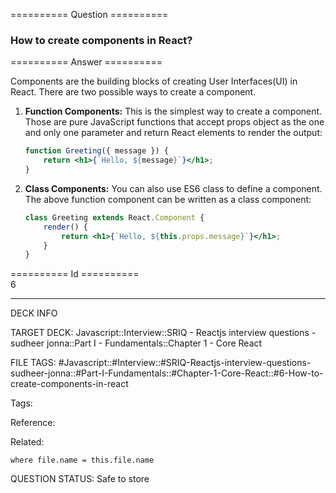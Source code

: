 ========== Question ==========  

### How to create components in React?  

========== Answer ==========  

Components are the building blocks of creating User Interfaces(UI) in React.
There are two possible ways to create a component.

1. **Function Components:** This is the simplest way to create a component.
   Those are pure JavaScript functions that accept props object as the one and
   only one parameter and return React elements to render the output:

    ```jsx
    function Greeting({ message }) {
        return <h1>{`Hello, ${message}`}</h1>;
    }
    ```

2. **Class Components:** You can also use ES6 class to define a component. The
   above function component can be written as a class component:

    ```jsx
    class Greeting extends React.Component {
        render() {
            return <h1>{`Hello, ${this.props.message}`}</h1>;
        }
    }
    ```

========== Id ==========  
6

---

DECK INFO

TARGET DECK: Javascript::Interview::SRIQ - Reactjs interview questions - sudheer jonna::Part I - Fundamentals::Chapter 1 - Core React

FILE TAGS: #Javascript::#Interview::#SRIQ-Reactjs-interview-questions-sudheer-jonna::#Part-I-Fundamentals::#Chapter-1-Core-React::#6-How-to-create-components-in-react

Tags:

Reference:

Related:

```dataview
where file.name = this.file.name
```
QUESTION STATUS: Safe to store
